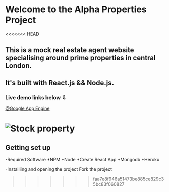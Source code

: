 # Welcome to the Alpha Properties Project

<<<<<<< HEAD
## This is a mock real estate agent website specialising around prime properties in central London.
## It's built with <strong>React.js</strong> && <strong>Node.js</strong>.

### Live demo links below &#x21e9;

[@Google App Engine](https://alpha-properties-app.appspot.com/)

![Stock property](https://raw.githubusercontent.com/kodiri/alpha-props/master/src/frontend/common/images/header.jpg)
=======
## Getting set up
-Required Software
*NPM
*Node
*Create React App
*Mongodb
*Heroku

-Installiing and opening the project
Fork the project
>>>>>>> faa7e8f946a51473be885ce829c35bc83f060827
